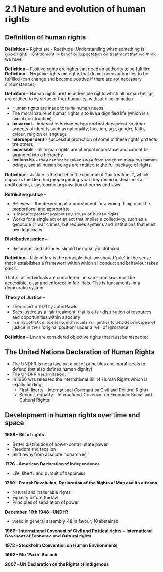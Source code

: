 # 2.1 Nature and evolution of human rights
## Definition of human rights

**Definition –** Rights are
	- Rectitude (Understanding when something is good/right)
	- Entitlement → belief or expectation on treatment that we think we have

**Definition –** Positive rights are rights that need an authority to be fulfilled
**Definition –** Negative rights are rights that do not need authorities to be fulfilled (can change and become positive if there are not necessary circumstances)

**Definition –** Human rights are the indivisible rights which all human beings are entitled to by virtue of their humanity, without discrimination

- Human rights are made to fulfill human needs
- The moral nature of human rights is to live a dignified life (which is a social construction)
- **universal** -  inherent to human beings and not dependent on other aspects of identity such as nationality, location, age, gender, faith, colour, religion or language
- **interdependent** - successful protection of some of these rights protects the others
- **indivisible** - all human rights are of equal importance and cannot be arranged into a hierarchy
- **inalienable** - they cannot be taken away from (or given away by) human beings, and all human beings are entitled to the full package of rights.

**Definition –** Justice is the belief in the concept of 'fair treatment', which supports the idea that people getting what they deserve. Justice is a codification, a systematic organisation of norms and laws.

**Retributive justice –**
- Believes in the deserving of a punishment for a wrong thing, must be proportional and appropriate
- Is made to protect against any abuse of human rights
- Works for a single act or an act that implies a collectivity, such as a genocide or war crimes, but requires systems and institutions that must own legitimacy

**Distributive justice –**
- Resources and chances should be equally distributed

**Definition –** Rule of law is the principle that law should ‘rule’, in the sense that it establishes a framework within which all conduct and behaviour takes place. 

That is, all individuals are considered the same and laws must be accessible, clear and enforced in fair trials. This is fundamental in a democratic system

**Theory of Justice –**

- Theorised in 1971 by John Rawls
- Sees justice as a 'fair treatment' that is a fair distribution of resources and opportunities within a society
- In a hypothetical scenario, individuals will gather to decide principals of justice in their 'original position' under a 'veil of ignorance'

**Definition –** Law are considered objective rights that must be respected

## The United Nations Declaration of Human Rights

- The UNDHR is not a law, but a set of principles and moral ideals to defend (but also defines human dignity)
- The UNDHR has limitations
- In 1966 was released the International Bill of Human Rights which is legally binding
	- First, liberty – International Covenant on Civil and Political Rights
	- Second, equality – International Covenant on Economic Social and Cultural Rights

## Development in human rights over time and space

**1689 – Bill of rights**

 - Better distribution of power-control state power
 - Freedom and taxation
 - Shift away from absolute monarchies

**1776 – American Declaration of Independence**

- Life, liberty and pursuit of happiness

**1789 – French Revolution, Declaration of the Rights of Man and its citizens**

- Natural and inalienable rights
- Equality before the law
- Principles of separation of power

**December, 10th 1948 – UNDHR**

- voted in general assembly, 48 in favour, 10 abstained

**1966 – International Covenant of Civil and Political rights + International Covenant of Economic and Cultural rights**

**1972 – Stockholm Convention on Human Environments**

**1992 – Rio 'Earth' Summit**

**2007 – UN Declaration on the Rights of Indigenous**